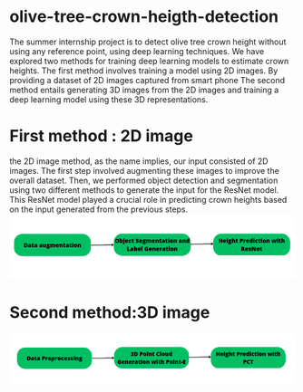 # olive-tree-crown-heigth-detection
The summer internship project is to detect olive tree crown height without using any reference point, using deep learning techniques.
We have explored two methods for training deep learning
models to estimate crown heights.
The first method involves training a model using 2D images. By providing a dataset of 2D
images captured from smart phone 
The second method entails generating 3D images from the 2D images and training a deep
learning model using these 3D representations. 
# First method : 2D image
the 2D image method, as the name implies, our input consisted of 2D images. The first
step involved augmenting these images to improve the overall dataset. Then, we performed
object detection and segmentation using two different methods to generate the input for the
ResNet model. This ResNet model played a crucial role in predicting crown heights based on
the input generated from the previous steps.
![alt text](https://github.com/ykarray/olive-tree-crown-heigth-detection/blob/main/2dmethod.png)
# Second method:3D image
![alt text](https://github.com/ykarray/olive-tree-crown-heigth-detection/blob/main/3Dimagemethod.png)
